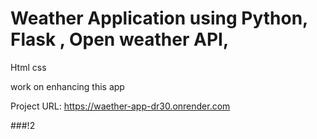 # Weather Application using Python, Flask , Open weather API,
Html css 

work on enhancing  this app

Project URL:  https://waether-app-dr30.onrender.com

###!2
####

